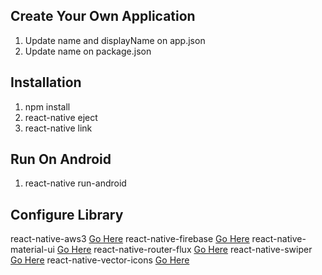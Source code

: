 ## Create Your Own Application
1. Update name and displayName on app.json
2. Update name on package.json

## Installation

1. npm install
2. react-native eject
3. react-native link

## Run On Android
1. react-native run-android

## Configure Library
react-native-aws3 [Go Here](https://github.com/benjreinhart/react-native-aws3)
react-native-firebase [Go Here](https://github.com/invertase/react-native-firebase)
react-native-material-ui [Go Here](https://github.com/xotahal/react-native-material-ui)
react-native-router-flux [Go Here](https://github.com/aksonov/react-native-router-flux)
react-native-swiper [Go Here](https://github.com/leecade/react-native-swiper)
react-native-vector-icons [Go Here](https://github.com/oblador/react-native-vector-icons)
